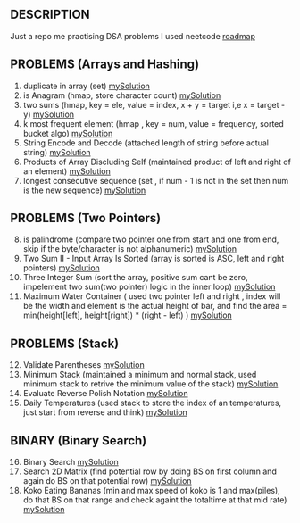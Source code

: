 ## DESCRIPTION
Just a repo me practising DSA problems
I used neetcode [roadmap](https://neetcode.io/roadmap)

## PROBLEMS (Arrays and Hashing)

1. duplicate in array (set) [mySolution](https://github.com/ShuaibKhan786/dsa/blob/main/problems/problem1.go)
2. is Anagram (hmap, store character count) [mySolution](https://github.com/ShuaibKhan786/dsa/blob/main/problems/problem2.go)
3. two sums (hmap, key = ele, value = index, x + y = target i,e x = target - y) [mySolution](https://github.com/ShuaibKhan786/dsa/blob/main/problems/problem3.go)
4. k most frequent element (hmap , key = num, value = frequency, sorted bucket algo) [mySolution](https://github.com/ShuaibKhan786/dsa/blob/main/problems/problem4.go)
5. String Encode and Decode (attached length of string before actual string) [mySolution](https://github.com/ShuaibKhan786/dsa/blob/main/problems/problem5.go)
6. Products of Array Discluding Self (maintained product of left and right of an element) [mySolution](https://github.com/ShuaibKhan786/dsa/blob/main/problems/problem6.go)
7. longest consecutive sequence (set , if num - 1 is not in the set then num is the new sequence) [mySolution](https://github.com/ShuaibKhan786/dsa/blob/main/problems/problem7.go)

## PROBLEMS (Two Pointers)

8. is palindrome (compare two pointer one from start and one from end, skip if the byte/character is not alphanumeric) [mySolution](https://github.com/ShuaibKhan786/dsa/blob/main/problems/problem8.go)
9. Two Sum II - Input Array Is Sorted (array is sorted is ASC, left and right pointers) [mySolution](https://github.com/ShuaibKhan786/dsa/blob/main/problems/problem9.go)
10. Three Integer Sum (sort the array, positive sum cant be zero, impelement two sum(two pointer) logic in the inner loop) [mySolution](https://github.com/ShuaibKhan786/dsa/blob/main/problems/problem10.go)
11. Maximum Water Container ( used two pointer left and right , index will be the width and element is the actual height of bar, and find the area = min(height[left], height[right]) * (right - left) ) [mySolution](https://github.com/ShuaibKhan786/dsa/blob/main/problems/problem11.go)

## PROBLEMS (Stack)
12. Validate Parentheses [mySolution](https://github.com/ShuaibKhan786/dsa/blob/main/problems/problem12.go)
13. Minimum Stack (maintained a minimum and normal stack, used minimum stack to  retrive the minimum value of the stack) [mySolution](https://github.com/ShuaibKhan786/dsa/blob/main/problems/problem13.go)
14. Evaluate Reverse Polish Notation [mySolution](https://github.com/ShuaibKhan786/dsa/blob/main/problems/problem14.go)
15. Daily Temperatures (used stack to store the index of an temperatures, just start from reverse and think) [mySolution](https://github.com/ShuaibKhan786/dsa/blob/main/problems/problem15.go)

## BINARY (Binary Search)
16. Binary Search [mySolution](https://github.com/ShuaibKhan786/dsa/blob/main/problems/problem16.go)
17. Search 2D Matrix (find potential row by doing BS on first column and again do BS on that potential row) [mySolution](https://github.com/ShuaibKhan786/dsa/blob/main/problems/problem17.go)
18. Koko Eating Bananas (min and max speed of koko is 1 and max(piles), do that BS on that range and check againt the totaltime at that mid rate) [mySolution](https://github.com/ShuaibKhan786/dsa/blob/main/problems/problem19.go)